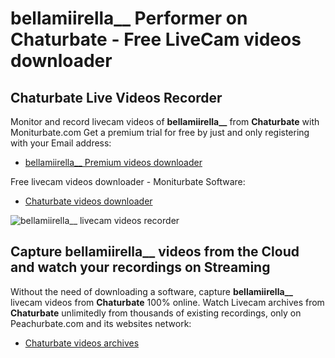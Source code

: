 # bellamiirella__ Performer on Chaturbate - Free LiveCam videos downloader

## Chaturbate Live Videos Recorder

Monitor and record livecam videos of **bellamiirella__** from **Chaturbate** with Moniturbate.com
Get a premium trial for free by just and only registering with your Email address:
* [bellamiirella__ Premium videos downloader](https://moniturbate.com/request-demo-licence-key.html)

Free livecam videos downloader - Moniturbate Software:
* [Chaturbate videos downloader](https://moniturbate.com/moniturbate-download-software.html)

![bellamiirella__ livecam videos recorder](https://peachurnet.com/templates/moniturbate-software.png)


## Capture bellamiirella__ videos from the Cloud and watch your recordings on Streaming

Without the need of downloading a software, capture **bellamiirella__** livecam videos from **Chaturbate** 100% online.
Watch Livecam archives from **Chaturbate** unlimitedly from thousands of existing recordings, only on Peachurbate.com and its websites network:
* [Chaturbate videos archives](https://peachurnet.com/)